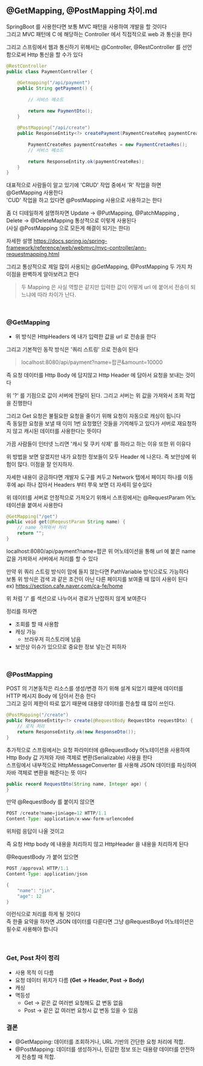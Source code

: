 ## @GetMapping, @PostMapping 차이.md

SpringBoot 를 사용한다면 보통 MVC 패턴을 사용하여 개발을 할 것이다 <br>
그리고 MVC 패턴에 C 에 해당하는 Controller 에서 직접적으로 web 과 통신을 한다 <br>

그리고 스프링에서 웹과 통신하기 위해서는 @Controller, @RestController 를 선언함으로써 Http 통신을 할 수가 있다 <br>
```java
@RestController
public class PaymentController {
    
    @Getmapping("/api/payment")
    public String getPayment() {
        
        // 서비스 메소드
        
        return new PaymentDto();
    }
    
    @PostMapping("/api/create")
    public ResponseEntity<?> createPayment(PaymentCreateReq paymentCreateReq) {
        
        PaymentCreateRes paymentCreateRes = new PaymentCretaeRes();
        // 서비스 메소드
        
        return ResponseEntity.ok(paymentCreateRes);
    }
}
```

대표적으로 사람들이 알고 있기에 'CRUD' 작업 중에서 'R' 작업을 하면 @GetMapping 사용한다 <br>
'CUD' 작업을 하고 있다면 @PostMapping 사용으로 사용하고는 한다 <br>

좀 더 디테일하게 설명하자면 Update -> @PutMapping, @PatchMapping , Delete -> @DeleteMapping 통상적으로 이렇게 사용된다 <br>
(사실 @PostMapping 으로 모든게 해결이 되기는 한다) <br>

자세한 설명 https://docs.spring.io/spring-framework/reference/web/webmvc/mvc-controller/ann-requestmapping.html <br>

그리고 통상적으로 제일 많이 사용되는 @GetMapping, @PostMapping 두 가지 차이점을 완벽하게 알아보려고 한다 <br>

> 두 Mapping 은 사실 역할은 같지만 입력한 값이 어떻게 url 에 붙어서 전송이 되느냐에 따라 차이가 난다.

<br>

### @GetMapping
- 위 방식은 HttpHeaders 에 내가 입력한 값을 url 로 전송을 한다 <br>

그리고 기본적인 동작 방식은 '쿼리 스트링' 으로 전송이 된다 <br>
> localhost:8080/api/payment?name=팝콘&amount=10000

즉 요청 데이터를 Http Body 에 담지않고 Http Header 에 담아서 요청을 보내는 것이다 <br>

위 '?' 를 기점으로 값이 서버에 전달이 된다. 그리고 서버는 위 값을 가져와서 조회 작업 을 진행한다 <br>

그리고 Get 요청은 불필요한 요청을 줄이기 위해 요청이 자동으로 캐싱이 됩니다 <br>
즉 동일한 요청을 보낼 때 이미 1번 요청했던 것들을 기억해두고 있다가 서버로 재요청하지 않고 캐시된 데이터를 사용한다는 뜻이다 <br>

가끔 사람들이 인터넷 느리면 '캐시 및 쿠키 삭제' 를 하라고 하는 이유 또한 위 이유다 <br>

위 방법을 보면 알겠지만 내가 요청한 정보들이 모두 Header 에 나온다. 즉 보안상에 위험이 많다. 이점을 잘 인지하자. <br>

자세한 내용이 궁금하다면 개발자 도구를 켜두고 Network 탭에서 페이지 하나를 이동후에 api 하나 잡아서 Headers 부터 쭈욱 보면 더 자세히 알수있다 <br>

위 데이터를 서버로 안정적으로 가져오기 위해서 스프링에서는 @RequestParam 어노테이션을 붙여서 사용한다 <br>
```java
@GetMapping("/get")
public void get(@ReqeustParam String name) {
    // name 가져와서 처리
    return "";
}
```

localhost:8080/api/payment?name=팝콘 위 어노테이션을 통해 url 에 붙은 name 값을 가져와서 서버에서 처리를 할 수 있다 <br>


만약 위 쿼리 스트링 방식이 맘에 들지 않는다면 PathVariable 방식으로도 가능하다<br>
보통 위 방식은 검색 과 같은 조건이 아닌 다른 페이지를 보여줄 때 많이 사용이 된다 <br>
ex) https://section.cafe.naver.com/ca-fe/home <br>

위 처럼 '/' 를 섹션으로 나누어서 경로가 난잡하지 않게 보여준다 <br>


정리를 하자면
- 조회를 할 때 사용함
- 캐싱 가능
    - 브라우저 히스토리에 남음
- 보안상 이슈가 있으므로 중요한 정보 넣는건 피하자

<br>

### @PostMapping
POST 의 기본동작은 리소스를 생성/변경 하기 위해 설계 되었기 떄문에 데이터를 HTTP 메시지 Body 에 담아서 전송 한다 <br>
그리고 길이 제한이 따로 없기 때문에 대용량 데이터를 전송할 떄 많이 쓰인다. <br>

```java
@PostMapping("/create")
public ResponseEntity<?> create(@RequestBody RequestDto requestDto) {
    // 로직 처리
    return ResponseEntity.ok(new ResponseDto());
}
```

추가적으로 스프링에서는 요청 파라미터에 @RequestBody 어노테이션을 사용하여 Http Body 값 가져와 자바 객체로 변환(Serializable) 사용을 한다 <br>
스프링에서 내부적으로 HttpMessageConverter 를 사용해 JSON 데이터를 파싱하여 자바 객체로 변환을 해준다는 뜻 이다 <br>

```java
public record RequestDto(String name, Integer age) {
}

```

만약 @RequestBody 를 붙이지 않으면
```java
POST /create?name=jin&age=12 HTTP/1.1
Content-Type: application/x-www-form-urlencoded
```

위처럼 응답이 나올 것이고 <br>

즉 요청 Http body 에 내용을 처리하지 않고 HttpHeader 을 내용을 처리하게 된다 <br>


@RequestBody 가 붙어 있으면 <br>
```java
POST /approval HTTP/1.1
Content-Type: application/json

{
    "name": "jin",
    "age": 12
}
```

이런식으로 처리를 하게 될 것이다 <br>
즉 한줄 요약을 하자면 JSON 데이터를 다룬다면 그냥 @RequestBoyd 어노테이션은 필수로 사용해야 합니다 <br>

<br>

### Get, Post 차이 정리
- 사용 목적 이 다름
- 요청 데이터 위치가 다름 **(Get -> Header, Post -> Body)**
- 캐싱
- 멱등성
    - Get -> 같은 값 여러번 요청해도 값 변동 없음
    - Post -> 같은 값 여러번 요청시 값 변동 있을 수 있음

### 결론
- @GetMapping: 데이터를 조회하거나, URL 기반의 간단한 요청 처리에 적합.
- @PostMapping: 데이터를 생성하거나, 민감한 정보 또는 대용량 데이터를 안전하게 전송할 때 적합.